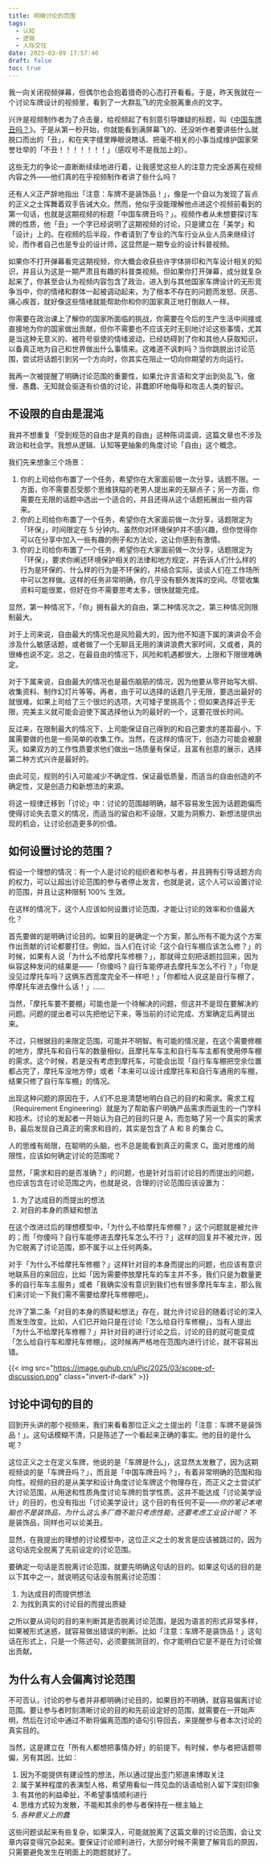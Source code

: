 ```yaml
---
title: 明确讨论的范围
tags:
  - 认知
  - 逻辑
  - 人际交往
date: 2025-03-09 17:57:40
draft: false
toc: true
---
```


我一向关闭视频弹幕，但偶尔也会抱着猎奇的心态打开看看。于是，昨天我就在一个讨论车牌设计的视频里，看到了一大群乱飞的完全脱离重点的文字。

<!--more-->

兴许是视频制作者为了点击量，给视频起了有刻意引导嫌疑的标题，叫《[中国车牌丑吗？](https://www.bilibili.com/video/BV1na9kY8E6g/)》。于是从第一秒开始，你就能看到满屏幕飞的、还没听作者要讲些什么就脱口而出的「丑」，和在夹字缝里睁眼说瞎话、把毫不相关的小事当成维护国家荣誉壮举的「不丑！！！！！！！」（感叹号不是我加上的）。

这些无力的争论一直断断续续地进行着，让我感觉这些人的注意力完全游离在视频内容之外——他们真的在乎视频制作者讲了些什么吗？

还有人义正严辞地指出「注意：车牌不是装饰品！」，像是一个自以为发现了盲点的正义之士挥舞着双手告诫大众。然而，他似乎没能理解他点进这个视频前看到的第一句话，也就是这期视频的标题「中国车牌丑吗？」。视频作者从未想要探讨车牌的性质，他「丑」一个字已经说明了这期视频的讨论，只是建立在「美学」和「设计」上的。在视频的后半段，作者请到了专业的汽车行业从业人员来继续讨论，而作者自己也是专业的设计师，这显然是一期专业的设计科普视频。

如果你不打开弹幕看完这期视频，你大概会收获些许字体排印和汽车设计相关的知识，并且认为这是一期严肃且有趣的科普类视频。但如果你打开弹幕，成分就复杂起来了，你甚至会认为视频内容包含了政治，进入到与其他国家车牌设计的无形竞争当中，你的情绪和群体一起被调动起来，为了根本不存在的问题而发怒、厌恶、痛心疾首，就好像这些情绪就能帮助你和你的国家真正地打倒敌人一样。

你需要在政治课上了解你的国家所面临的挑战，你需要在今后的生产生活中间接或直接地为你的国家做出贡献，但你不需要也不应该无时无刻地讨论这些事情，尤其是当这种无意义的、被符号驱使的情绪波动，已经妨碍到了你和其他人获取知识，以备真正地为自己和世界做出什么事情来。这难道不讽刺吗？当你跳脱出讨论范围，尝试将话题引到另一个方向时，你其实在阻止一切向你期望的方向运行。

我再一次被提醒了明确讨论范围的重要性，如果允许言语和文字出到处乱飞，傲慢、愚蠢、无知就会驱逐有价值的讨论，非蠢即坏地侮辱和攻击人类的智识。

## 不设限的自由是混沌

我并不想重复「受到规范的自由才是真的自由」这种陈词滥调，这篇文章也不涉及政治和社会学。我想从逻辑、认知等更抽象的角度讨论「自由」这个概念。

我们先来想象三个场景：

1. 你的上司给你布置了一个任务，希望你在大家面前做一次分享，话题不限。一方面，你不需要忍受那个思维狭隘的老男人提出来的无聊点子；另一方面，你需要在无限的话题中选出一个适合的，并且还得从这个话题拓展出一些内容来。
2. 你的上司给你布置了一个任务，希望你在大家面前做一次分享，话题限定为「环保」，时间限定在 5 分钟内。虽然你对环境保护并不感兴趣，但你觉得你可以在分享中加入一些有趣的例子和方法论，这让你感到有激情。
3. 你的上司给你布置了一个任务，希望你在大家面前做一次分享，话题限定为「环保」，要求你阐述环境保护相关的法律和地方规定，并告诉人们什么样的行为是环保的、什么样的行为是不环保的，并结合实际，谈谈人们在工作场所中可以怎样做。这样的任务非常明确，你几乎没有额外发挥的空间。尽管收集资料可能很累，但好在你不需要思考太多，很快就能完成。

显然，第一种情况下，「你」拥有最大的自由，第二种情况次之，第三种情况则限制最大。

对于上司来说，自由最大的情况也是风险最大的，因为他不知道下属的演讲会不会涉及什么敏感话题，或者做了一个无聊且无用的演讲浪费大家时间，又或者，真的很棒也说不定。总之，在最自由的情况下，风险和机遇都很大，上限和下限很难确定。

对于下属来说，自由最大的情况也是最伤脑筋的情况，因为他要从零开始写大纲、收集资料、制作幻灯片等等。再者，由于可以选择的话题几乎无限，要选出最好的就很难。如果上司给了三个很烂的选项，大可矮子里挑高个；但如果选择近乎无限，完美主义就可能会迫使下属选择他认为的最好的一个，这要花很长时间。

反过来，在限制最大的情况下，上司能保证自己得到的和自己要求的差距最小，下属需要做的也是一些简单的收集工作。当然，在这样的情况下，创造力可能会被磨灭。如果双方的工作性质要求他们做出一场质量有保证，且富有创意的展示，选择第二种方式兴许是最好的。

由此可见，规则的引入可能减少不确定性、保证最低质量，而适当的自由创造的不确定性，又是创造力和新想法的来源。

将这一规律迁移到「讨论」中：讨论的范围越明确，越不容易发生因为话题跑偏而使得讨论失去意义的情况，而适当的留白和不设限，又能为洞察力、新想法提供出现的机会，让讨论创造更多的价值。

## 如何设置讨论的范围？

假设一个理想的情况：有一个人是讨论的组织者和参与者，并且拥有引导话题方向的权力，可以让超出讨论范围的参与者停止发言，也就是说，这个人可以设置讨论的范围，并且让这种限制 100% 生效。

在这样的情况下，这个人应该如何设置讨论范围，才能让讨论的效率和价值最大化？

首先要做的是明确讨论目的。如果目的是确定一个方案，那么所有不能为这个方案作出贡献的讨论都要打住。例如，当人们在讨论「这个自行车棚应该怎么修？」的时候，如果有人说「为什么不给摩托车修棚？」，那就得立刻把话题拉回来，因为纵容这种发问的结果是——「你傻吗？自行车能停进去摩托车怎么不行？」「你是没见过摩托车吗？这俩东西宽度完全不一样吧！」「你都给人说这是自行车棚了，停摩托车进去像什么话！」……

当然，「摩托车要不要棚」可能也是一个待解决的问题，但这并不是现在要解决的问题。问题的提出者可以先把他记下来，等当前的讨论完成、方案确定后再提出来。

不过，只根据目的来限定范围，可能并不明智。有可能的情况是，在这个需要修棚的地方，摩托车和自行车的数量相似，且摩托车车主和自行车车主都有使用停车棚的需求。这个时候，若是没有考虑到摩托车，可能会出现「自行车车棚把空余位置都占完了，摩托车没地方停」或者「本来可以设计成摩托车和自行车通用的车棚，结果只修了自行车车棚」的情况。

出现这种问题的原因在于，人们不总是清楚地明白自己的目的和需求。需求工程（Requirement Engineering）就是为了帮助客户明确产品需求而诞生的一门学科和技术。讨论的发起者一开始认为自己的目的只是 A，而忽略了另一个真实的需求 B，最后发现自己真正的需求和目的，其实是包含了 A 和 B 的集合 C。

人的思维有局限，在聪明的头脑，也不总是能看到真正的需求 C。面对思维的局限性，应该如何确定讨论的范围呢？

显然，「需求和目的是否准确？」的问题，也是针对当前讨论目的而提出的问题，也应该包含在讨论范围之内，也就是说，合理的讨论范围应该设置为：

1. 为了达成目的而提出的想法
2. 对目的本身的质疑和想法

在这个改进过后的理想模型中，「为什么不给摩托车修棚？」这个问题就是被允许的；而「你傻吗？自行车能停进去摩托车怎么不行？」这样的回复并不被允许，因为它脱离了讨论范围，即不属于以上任何两条。

对于「为什么不给摩托车修棚？」这样针对目的本身而提出的问题，也应该有意识地联系目的来回应，比如「因为需要停放摩托车的车主并不多，我们只是为数量更多的自行车车主服务」或者「我确实没有意识到我们也有很多摩托车车主，那么我们来讨论一下我们需不需要给摩托车修棚吧」。

允许了第二条「对目的本身的质疑和想法」存在，就允许讨论目的随着讨论的深入而发生改变。比如，人们已开始只是在讨论「怎么给自行车修棚」，当有人提出「为什么不给摩托车修棚？」并针对目的进行讨论之后，讨论的目的就可能变成「怎么给自行车和摩托车修棚」。这时候再严格地在范围内进行讨论，就不容易出错。

{{< img src="https://image.guhub.cn/uPic/2025/03/scope-of-discussion.png" class="invert-if-dark" >}}

## 讨论中词句的目的

回到开头讲的那个视频来，我们来看看那位正义之士提出的「注意：车牌不是装饰品！」。这句话模糊不清，只是陈述了一个看起来正确的事实。他的目的是什么呢？

这位正义之士在定义车牌，他说的是「车牌是什么」，这显然太发散了，因为这期视频谈的是「车牌丑吗？」，而且是「中国车牌丑吗？」，有着非常明确的范围和指向性。视频的目的是从美学和设计角度讨论车牌这个物理存在，而正义之士尝试扩大讨论范围，从用途和性质角度讨论车牌的哲学性质。这并不能达成「讨论美学设计」的目的，也没有指出「讨论美学设计」这个目的有任何不妥——*你的笔记本电脑也不是装饰品，为什么这么多厂商不能只考虑性能，还要考虑工业设计呢？* 不是装饰品，同样也可以论美丑。

显然，在我提出的理想的讨论模型中，这位正义之士的发言是应该被跳过的，因为这句话完全脱离了先前设定的讨论范围。

要确定一句话是否脱离讨论范围，就要先明确这句话的目的。如果这句话的目的是以下其中之一，就说明这句话没有脱离讨论范围：

1. 为达成目的而提供想法
2. 为找到真实的讨论目的而提出质疑

之所以要从词句的目的来判断其是否脱离讨论范围，是因为语言的形式非常多样，如果被形式迷惑，就容易做出错误的判断。比如「注意：车牌不是装饰品！」这句话在形式上，只是一个陈述句，必须要揣测目的，你才能明白它是不是在为讨论做出贡献。

## 为什么有人会偏离讨论范围

不可否认，讨论的参与者并非都明确讨论目的，如果目的不明确，就容易偏离讨论范围。要让参与者时刻清晰讨论的目的和先前设定好的范围，就需要在一开始声明，然后在讨论中通过不断将偏离范围的语句引导回去，来提醒参与者本次讨论的真实目的。

当然，这是建立在「所有人都想把事情办好」的前提下。有时候，参与者把话题带偏，另有其因，比如：

1. 因为不能提供有建设性的想法，所以通过提出歪门邪道来博取关注
2. 属于某种程度的表演型人格，希望用看似一阵见血的话语给别人留下深刻印象
3. 有其他的利益牵扯，不希望事情顺利进行
4. 思维方式较为发散，不能和其余的参与者保持在一根主轴上
5. *各种意义上的蠢*

这些问题谈起来有些复杂，如果深入，可能就脱离了这篇文章的讨论范围，会让文章内容变得冗杂起来。要保证讨论顺利进行，大部分时候不需要了解背后的原因，只需要避免发生在明面上的跑题就好了。
